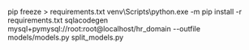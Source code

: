 pip freeze > requirements.txt
venv\Scripts\python.exe -m pip install -r requirements.txt
sqlacodegen mysql+pymysql://root:root@localhost/hr_domain --outfile models/models.py
split_models.py
